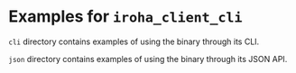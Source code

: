 # Examples for `iroha_client_cli`

`cli` directory contains examples of using the binary through its CLI.

`json` directory contains examples of using the binary through its JSON API.
